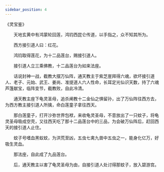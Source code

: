 ```yaml
---
sidebar_position: 4
---
```


《灵宝鉴》

　　天地玄黄中有鸿蒙轮回莲，鸿钧西昆仑传道，以手指之，众不知其所为。 
 
　　西方接引道人曰：红花。 
 
　　鸿钧取得莲花，为十二品莲台，赐接引道人。 
 
　　接引道人立三乘佛教，十二品莲台为如来法座。 

　　话说封神一战，截教大摆万仙阵，通天教主于紫芝崖拜得六魂，欲坏接引道人、老子、元始、武王、姜尚、准提道人六人性命，长耳定光仙识天数，持了六魂芦篷献宝，临阵变节，截教败，自此冷清。 
 
　　通天教主座下龟灵圣母，追杀阐教十二金仙之惧留孙，出了万仙阵往西方去，为西方教主接引道人所擒，命白莲童子拿往西天。 
 
　　那白莲童子，打开沙弥世界包袱，来收龟灵圣母，不意放出了一只蚊子，将龟灵圣母吸成空壳，又往西天吃了那十二品莲台中的三品，为会破万仙阵后，赶回西天的接引道人止住。　
 
　　蚊子号嗜血黑蚁蚊，为洪荒至凶，五虫七禽九兽中五虫之一，能身化亿万，好吸生灵血。 
 
　　那法座，自此成了九品莲台。 
 
　　后，通天教主以害了龟灵圣母为由，自接引道人处讨得那蚊子，放入碧游宫。